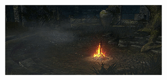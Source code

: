 <div align="center">
    <img src="https://github.com/vittordallacqua/vittordallacqua/blob/main/ds01-bonfire.gif" width=820 height=225/>
</div>


